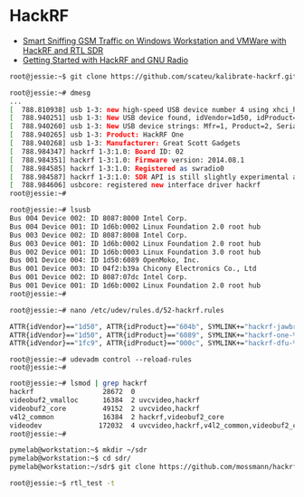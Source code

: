 # HackRF

- [Smart Sniffing GSM Traffic on Windows Workstation and VMWare with HackRF and RTL SDR](http://www.instructables.com/id/SMART-SNIFFING-GSM-TRAFFIC-ON-WINDOWS-WORKSTATION-/?ALLSTEPS)
- [Getting Started with HackRF and GNU Radio](https://github.com/mossmann/hackrf/wiki/Getting-Started-with-HackRF-and-GNU-Radio)

```sh
root@jessie:~$ git clone https://github.com/scateu/kalibrate-hackrf.git
```

```sh
root@jessie:~# dmesg
...
[  788.810938] usb 1-3: new high-speed USB device number 4 using xhci_hcd
[  788.940251] usb 1-3: New USB device found, idVendor=1d50, idProduct=6089
[  788.940260] usb 1-3: New USB device strings: Mfr=1, Product=2, SerialNumber=0
[  788.940265] usb 1-3: Product: HackRF One
[  788.940268] usb 1-3: Manufacturer: Great Scott Gadgets
[  788.984347] hackrf 1-3:1.0: Board ID: 02
[  788.984351] hackrf 1-3:1.0: Firmware version: 2014.08.1
[  788.984585] hackrf 1-3:1.0: Registered as swradio0
[  788.984587] hackrf 1-3:1.0: SDR API is still slightly experimental and functionality changes may follow
[  788.984606] usbcore: registered new interface driver hackrf
root@jessie:~# 
```

```sh
root@jessie:~# lsusb
Bus 004 Device 002: ID 8087:8000 Intel Corp. 
Bus 004 Device 001: ID 1d6b:0002 Linux Foundation 2.0 root hub
Bus 003 Device 002: ID 8087:8008 Intel Corp. 
Bus 003 Device 001: ID 1d6b:0002 Linux Foundation 2.0 root hub
Bus 002 Device 001: ID 1d6b:0003 Linux Foundation 3.0 root hub
Bus 001 Device 004: ID 1d50:6089 OpenMoko, Inc. 
Bus 001 Device 003: ID 04f2:b39a Chicony Electronics Co., Ltd 
Bus 001 Device 002: ID 8087:07dc Intel Corp. 
Bus 001 Device 001: ID 1d6b:0002 Linux Foundation 2.0 root hub
root@jessie:~# 
```

```sh
root@jessie:~# nano /etc/udev/rules.d/52-hackrf.rules
```

```sh
ATTR{idVendor}=="1d50", ATTR{idProduct}=="604b", SYMLINK+="hackrf-jawbreaker-%k", MODE="660", GROUP="plugdev"
ATTR{idVendor}=="1d50", ATTR{idProduct}=="6089", SYMLINK+="hackrf-one-%k", MODE="660", GROUP="plugdev"
ATTR{idVendor}=="1fc9", ATTR{idProduct}=="000c", SYMLINK+="hackrf-dfu-%k", MODE="660", GROUP="plugdev"
```

```
root@jessie:~# udevadm control --reload-rules
root@jessie:~# 
```

```sh
root@jessie:~# lsmod | grep hackrf
hackrf                 28672  0 
videobuf2_vmalloc      16384  2 uvcvideo,hackrf
videobuf2_core         49152  2 uvcvideo,hackrf
v4l2_common            16384  2 hackrf,videobuf2_core
videodev              172032  4 uvcvideo,hackrf,v4l2_common,videobuf2_core
root@jessie:~# 
```

```sh
pymelab@workstation:~$ mkdir ~/sdr
pymelab@workstation:~$ cd sdr/
pymelab@workstation:~/sdr$ git clone https://github.com/mossmann/hackrf.git
```


```sh
root@jessie:~$ rtl_test -t
```